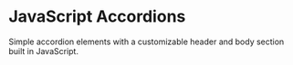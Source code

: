 # JavaScript Accordions
Simple accordion elements with a customizable header and body section built in JavaScript.
